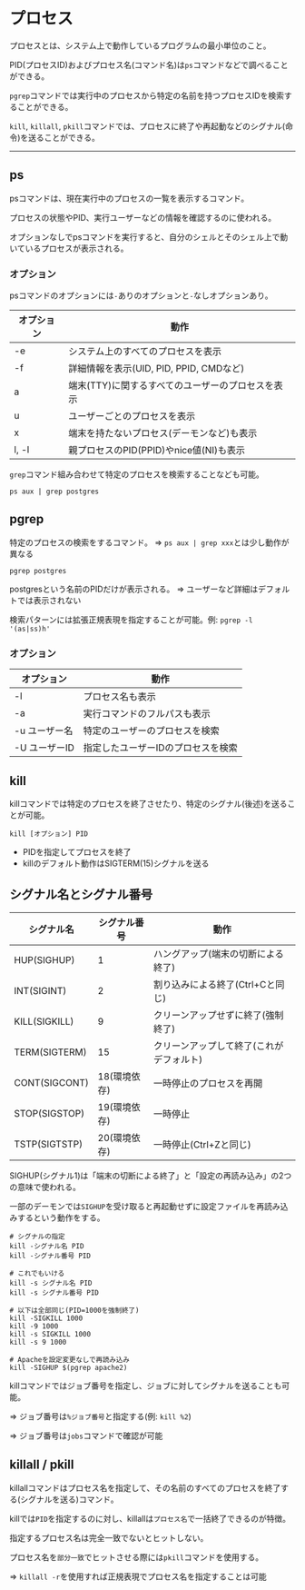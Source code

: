 # プロセス

プロセスとは、システム上で動作しているプログラムの最小単位のこと。

PID(プロセスID)およびプロセス名(コマンド名)は`ps`コマンドなどで調べることができる。

`pgrep`コマンドでは実行中のプロセスから特定の名前を持つプロセスIDを検索することができる。

`kill`, `killall`, `pkill`コマンドでは、プロセスに終了や再起動などのシグナル(命令)を送ることができる。

---

## ps

psコマンドは、現在実行中のプロセスの一覧を表示するコマンド。

プロセスの状態やPID、実行ユーザーなどの情報を確認するのに使われる。

オプションなしでpsコマンドを実行すると、自分のシェルとそのシェル上で動いているプロセスが表示される。

### オプション

psコマンドのオプションには`-`ありのオプションと`-`なしオプションあり。

| オプション | 動作                                              |
|------------|---------------------------------------------------|
| -e         | システム上のすべてのプロセスを表示                |
| -f         | 詳細情報を表示(UID, PID, PPID, CMDなど)           |
| a          | 端末(TTY)に関するすべてのユーザーのプロセスを表示 |
| u          | ユーザーごとのプロセスを表示                      |
| x          | 端末を持たないプロセス(デーモンなど)も表示        |
| l, -l      | 親プロセスのPID(PPID)やnice値(NI)も表示           |

`grep`コマンド組み合わせて特定のプロセスを検索することなども可能。

```
ps aux | grep postgres
```

## pgrep

特定のプロセスの検索をするコマンド。 => `ps aux | grep xxx`とは少し動作が異なる

```
pgrep postgres
```

postgresという名前のPIDだけが表示される。 => ユーザーなど詳細はデフォルトでは表示されない 

検索パターンには拡張正規表現を指定することが可能。例: `pgrep -l '(as|ss)h'`

### オプション

| オプション    | 動作                               |
|---------------|------------------------------------|
| -l            | プロセス名も表示                   |
| -a            | 実行コマンドのフルパスも表示       |
| -u ユーザー名 | 特定のユーザーのプロセスを検索     |
| -U ユーザーID | 指定したユーザーIDのプロセスを検索 |

## kill

killコマンドでは特定のプロセスを終了させたり、特定のシグナル(後述)を送ることが可能。

```
kill [オプション] PID
```

- PIDを指定してプロセスを終了
- killのデフォルト動作はSIGTERM(15)シグナルを送る

## シグナル名とシグナル番号

| シグナル名    | シグナル番号 | 動作                                     |
|---------------|--------------|------------------------------------------|
| HUP(SIGHUP)   | 1            | ハングアップ(端末の切断による終了)       |
| INT(SIGINT)   | 2            | 割り込みによる終了(Ctrl+Cと同じ)         |
| KILL(SIGKILL) | 9            | クリーンアップせずに終了(強制終了)       |
| TERM(SIGTERM) | 15           | クリーンアップして終了(これがデフォルト) |
| CONT(SIGCONT) | 18(環境依存) | 一時停止のプロセスを再開                 |
| STOP(SIGSTOP) | 19(環境依存) | 一時停止                                 |
| TSTP(SIGTSTP) | 20(環境依存) | 一時停止(Ctrl+Zと同じ)                   |

SIGHUP(シグナル1)は「端末の切断による終了」と「設定の再読み込み」の2つの意味で使われる。

一部のデーモンでは`SIGHUP`を受け取ると再起動せずに設定ファイルを再読み込みするという動作をする。

```
# シグナルの指定
kill -シグナル名 PID
kill -シグナル番号 PID

# これでもいける
kill -s シグナル名 PID
kill -s シグナル番号 PID

# 以下は全部同じ(PID=1000を強制終了)
kill -SIGKILL 1000
kill -9 1000
kill -s SIGKILL 1000
kill -s 9 1000
```

```
# Apacheを設定変更なしで再読み込み
kill -SIGHUP $(pgrep apache2)
```

killコマンドではジョブ番号を指定し、ジョブに対してシグナルを送ることも可能。

=> ジョブ番号は`%ジョブ番号`と指定する(例: `kill %2`)

=> ジョブ番号は`jobs`コマンドで確認が可能

## killall / pkill

killallコマンドはプロセス名を指定して、その名前のすべてのプロセスを終了する(シグナルを送る)コマンド。

killでは`PID`を指定するのに対し、killallは`プロセス名`で一括終了できるのが特徴。

指定するプロセス名は完全一致でないとヒットしない。

プロセス名を`部分一致`でヒットさせる際には`pkill`コマンドを使用する。

=> `killall -r`を使用すれば正規表現でプロセス名を指定することは可能

